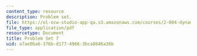 ```yaml
---
content_type: resource
description: Problem set.
file: https://ol-ocw-studio-app-qa.s3.amazonaws.com/courses/2-004-dynamics-and-control-ii-spring-2008/a7ae0ba6376bd17749663bca8646a36b_ps7.pdf
file_type: application/pdf
resourcetype: Document
title: Problem Set 7
uid: a7ae0ba6-376b-d177-4966-3bca8646a36b
---
```

